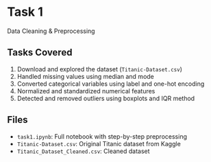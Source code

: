 # Task 1
Data Cleaning &amp; Preprocessing


## Tasks Covered

1. Download and explored the dataset (`Titanic-Dataset.csv`)
2. Handled missing values using median and mode
3. Converted categorical variables using label and one-hot encoding
4. Normalized and standardized numerical features
5. Detected and removed outliers using boxplots and IQR method

## Files

- `task1.ipynb`: Full notebook with step-by-step preprocessing
- `Titanic-Dataset.csv`: Original Titanic dataset from Kaggle
- `Titanic_Dataset_Cleaned.csv`: Cleaned dataset
